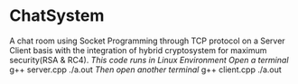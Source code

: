 # ChatSystem
A chat room using Socket Programming through TCP protocol on a Server Client basis with the integration of hybrid cryptosystem for maximum security(RSA &amp; RC4).
*This code runs in Linux Environment*
*Open a terminal*
g++ server.cpp
./a.out
*Then open another terminal*
g++ client.cpp
./a.out
